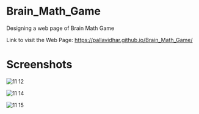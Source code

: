 # Brain_Math_Game
Designing a web page of Brain Math Game

Link to visit the Web Page:
https://pallavidhar.github.io/Brain_Math_Game/


# Screenshots

![11 12](https://user-images.githubusercontent.com/66560935/93085277-fa2baf80-f6b2-11ea-945c-1ec55e77c7e8.png)



![11 14](https://user-images.githubusercontent.com/66560935/93085280-fd26a000-f6b2-11ea-8e20-b164bb2d45df.png)



![11 15](https://user-images.githubusercontent.com/66560935/93085285-fe57cd00-f6b2-11ea-9795-1a5fceea1cf4.png)

